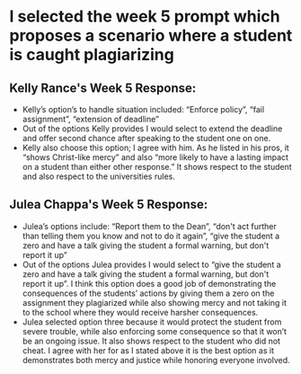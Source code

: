 
# I selected the week 5 prompt which proposes a scenario where a student is caught plagiarizing


## Kelly Rance's Week 5 Response:
* Kelly’s option’s to handle situation included: “Enforce policy”, “fail assignment”, “extension of deadline”
* Out of the options Kelly provides I would select to extend the deadline and offer second chance after speaking to the student one on one. 
*	Kelly also choose this option; I agree with him. As he listed in his pros, it “shows Christ-like mercy” and also “more likely to have a lasting impact on a student than either other response.” It shows respect to the student and also respect to the universities rules.

## Julea Chappa's Week 5 Response:
*	Julea’s options include: “Report them to the Dean”, “don't act further than telling them you know and not to do it again”, “give the student a zero and have a talk giving the student a formal warning, but don't report it up”
*	Out of the options Julea provides I would select to “give the student a zero and have a talk giving the student a formal warning, but don't report it up”. I think this option does a good job of demonstrating the consequences of the students’ actions by giving them a zero on the assignment they plagiarized while also showing mercy and not taking it to the school where they would receive harsher consequences. 
* Julea selected option three because it would protect the student from severe trouble, while also enforcing some consequence so that it won’t be an ongoing issue. It also shows respect to the student who did not cheat. I agree with her for as I stated above it is the best option as it demonstrates both mercy and justice while honoring everyone involved.
 

